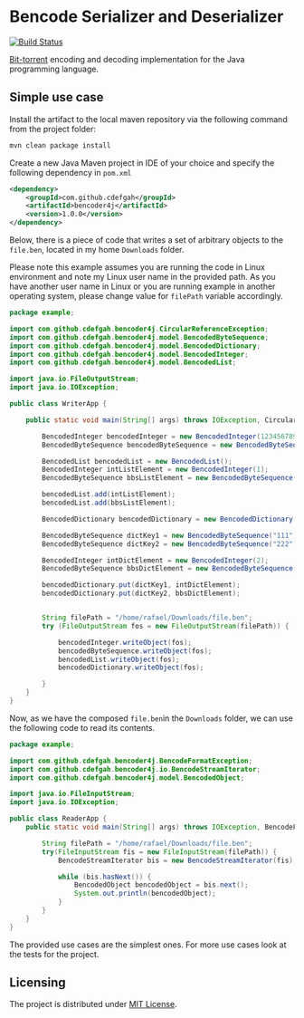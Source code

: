 # Bencode Serializer and Deserializer

[![Build Status](https://travis-ci.org/cdefgah/bencoder4j.svg?branch=master)](https://travis-ci.org/cdefgah/bencoder4j)

[Bit-torrent] encoding and decoding implementation for the Java programming language.



## Simple use case

Install the artifact to the local maven repository via the following command from the project folder:

```bash
mvn clean package install
```

Create a new Java Maven project in IDE of your choice and specify the following dependency in `pom.xml`

```xml
<dependency>
	<groupId>com.github.cdefgah</groupId>
	<artifactId>bencoder4j</artifactId>
	<version>1.0.0</version>
</dependency>
```

Below, there is a piece of code that writes a set of arbitrary objects to the `file.ben`, located in my home `Downloads` folder. 

Please note this example assumes you are running the code in Linux environment and note my Linux user name in the provided path. As you have another user name in Linux or you are running example in another operating system, please change value for `filePath` variable accordingly.

```java
package example;

import com.github.cdefgah.bencoder4j.CircularReferenceException;
import com.github.cdefgah.bencoder4j.model.BencodedByteSequence;
import com.github.cdefgah.bencoder4j.model.BencodedDictionary;
import com.github.cdefgah.bencoder4j.model.BencodedInteger;
import com.github.cdefgah.bencoder4j.model.BencodedList;

import java.io.FileOutputStream;
import java.io.IOException;

public class WriterApp {

    public static void main(String[] args) throws IOException, CircularReferenceException {

        BencodedInteger bencodedInteger = new BencodedInteger(1234567890);
        BencodedByteSequence bencodedByteSequence = new BencodedByteSequence("Hi :)");

        BencodedList bencodedList = new BencodedList();
        BencodedInteger intListElement = new BencodedInteger(1);
        BencodedByteSequence bbsListElement = new BencodedByteSequence("abc");

        bencodedList.add(intListElement);
        bencodedList.add(bbsListElement);

        BencodedDictionary bencodedDictionary = new BencodedDictionary();

        BencodedByteSequence dictKey1 = new BencodedByteSequence("111");
        BencodedByteSequence dictKey2 = new BencodedByteSequence("222");

        BencodedInteger intDictElement = new BencodedInteger(2);
        BencodedByteSequence bbsDictElement = new BencodedByteSequence("xyz");

        bencodedDictionary.put(dictKey1, intDictElement);
        bencodedDictionary.put(dictKey2, bbsDictElement);


        String filePath = "/home/rafael/Downloads/file.ben";
        try (FileOutputStream fos = new FileOutputStream(filePath)) {

            bencodedInteger.writeObject(fos);
            bencodedByteSequence.writeObject(fos);
            bencodedList.writeObject(fos);
            bencodedDictionary.writeObject(fos);

        }
    }
}
```



Now, as we have the composed `file.ben`in the `Downloads` folder, we can use the following code to read its contents.



```java
package example;

import com.github.cdefgah.bencoder4j.BencodeFormatException;
import com.github.cdefgah.bencoder4j.io.BencodeStreamIterator;
import com.github.cdefgah.bencoder4j.model.BencodedObject;

import java.io.FileInputStream;
import java.io.IOException;

public class ReaderApp {
    public static void main(String[] args) throws IOException, BencodeFormatException {

        String filePath = "/home/rafael/Downloads/file.ben";
        try(FileInputStream fis = new FileInputStream(filePath)) {
            BencodeStreamIterator bis = new BencodeStreamIterator(fis);

            while (bis.hasNext()) {
                BencodedObject bencodedObject = bis.next();
                System.out.println(bencodedObject);
            }
        }
    }
}
```

The provided use cases are the simplest ones. For more use cases look at the tests for the project.




## Licensing

The project is distributed under [MIT License](https://opensource.org/licenses/MIT).

[Bit-Torrent]: https://en.wikipedia.org/wiki/Bencode

